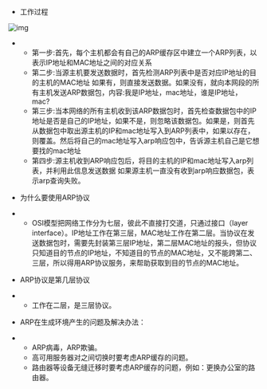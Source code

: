 

- 工作过程

![img](https://pic3.zhimg.com/v2-b9884c94d73a89638009d80a2323d5ba_b.jpg)

- - 第一步:首先，每个主机都会有自己的ARP缓存区中建立一个ARP列表，以表示IP地址和MAC地址之间的对应关系
  - 第二步:当源主机要发送数据时，首先检测ARP列表中是否对应IP地址的目的主机的MAC地址
    如果有，则直接发送数据。如果没有，就向本网段的所有主机发送ARP数据包，内容:我是IP地址，mac地址，谁是IP地址，mac?
  - 第三步:当本网络的所有主机收到该ARP数据包时，首先检查数据包中的IP地址是否是自己的IP地址，如果不是，则忽略该数据包。如果是，则首先从数据包中取出源主机的IP和mac地址写入到ARP列表中，如果以存在，则覆盖。然后将自己的mac地址写入arp响应包中，告诉源主机自己是它想要找的mac地址
  - 第四步:源主机收到ARP响应包后，将目的主机的IP和mac地址写入arp列表，并利用此信息发送数据
    如果源主机一直没有收到arp响应数据包，表示arp查询失败。

- 为什么要使用ARP协议

- - OSI模型把网络工作分为七层，彼此不直接打交道，只通过接口（layer interface）。IP地址工作在第三层，MAC地址工作在第二层。当协议在发送数据包时，需要先封装第三层IP地址，第二层MAC地址的报头，但协议只知道目的节点的IP地址，不知道目的节点的MAC地址，又不能跨第二、三层，所以得用ARP协议服务，来帮助获取到目的节点的MAC地址。

- ARP协议是第几层协议

- - 工作在二层，是三层协议。

- ARP在生成环境产生的问题及解决办法：

- - ARP病毒，ARP欺骗。
  - 高可用服务器对之间切换时要考虑ARP缓存的问题。
  - 路由器等设备无缝迁移时要考虑ARP缓存的问题，例如：更换办公室的路由器。